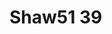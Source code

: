 <a name="material" />

# Shaw51 39
<script type="application/ld+json">
  {
    "@context": "https://schema.org/",
    "@type": "ChemicalSubstance",
    "http://purl.org/dc/terms/conformsTo":
      {
        "@type": "CreativeWork",
        "@id": "https://bioschemas.org/profiles/ChemicalSubstance/0.4-RELEASE/"
      },
    "@id": "https://egonw.github.io/nanowiki/nanowiki69.html#material",
    "name": "Shaw51 39",
    "sameAs: "http://127.0.0.1/mediawiki/index.php/Special:URIResolver/Shaw51_39"
  }
</script>

